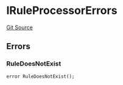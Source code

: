 # IRuleProcessorErrors
[Git Source](https://github.com/thrackle-io/rules-protocol/blob/a2d57139b7236b5b0e9a0727e55f81e5332cd216/src/interfaces/IErrors.sol)


## Errors
### RuleDoesNotExist

```solidity
error RuleDoesNotExist();
```

